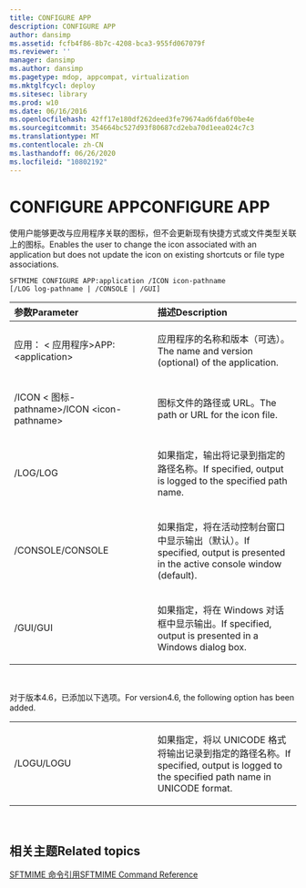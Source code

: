 ```yaml
---
title: CONFIGURE APP
description: CONFIGURE APP
author: dansimp
ms.assetid: fcfb4f86-8b7c-4208-bca3-955fd067079f
ms.reviewer: ''
manager: dansimp
ms.author: dansimp
ms.pagetype: mdop, appcompat, virtualization
ms.mktglfcycl: deploy
ms.sitesec: library
ms.prod: w10
ms.date: 06/16/2016
ms.openlocfilehash: 42ff17e180df262deed3fe79674ad6fda6f0be4e
ms.sourcegitcommit: 354664bc527d93f80687cd2eba70d1eea024c7c3
ms.translationtype: MT
ms.contentlocale: zh-CN
ms.lasthandoff: 06/26/2020
ms.locfileid: "10802192"
---
```

# <span data-ttu-id="f702b-103">CONFIGURE APP</span><span class="sxs-lookup"><span data-stu-id="f702b-103">CONFIGURE APP</span></span>


<span data-ttu-id="f702b-104">使用户能够更改与应用程序关联的图标，但不会更新现有快捷方式或文件类型关联上的图标。</span><span class="sxs-lookup"><span data-stu-id="f702b-104">Enables the user to change the icon associated with an application but does not update the icon on existing shortcuts or file type associations.</span></span>

`SFTMIME CONFIGURE APP:application /ICON icon-pathname                 [/LOG log-pathname | /CONSOLE | /GUI]`

<table>
<colgroup>
<col width="50%" />
<col width="50%" />
</colgroup>
<thead>
<tr class="header">
<th align="left"><span data-ttu-id="f702b-105">参数</span><span class="sxs-lookup"><span data-stu-id="f702b-105">Parameter</span></span></th>
<th align="left"><span data-ttu-id="f702b-106">描述</span><span class="sxs-lookup"><span data-stu-id="f702b-106">Description</span></span></th>
</tr>
</thead>
<tbody>
<tr class="odd">
<td align="left"><p><span data-ttu-id="f702b-107">应用： &lt; 应用程序&gt;</span><span class="sxs-lookup"><span data-stu-id="f702b-107">APP:&lt;application&gt;</span></span></p></td>
<td align="left"><p><span data-ttu-id="f702b-108">应用程序的名称和版本（可选）。</span><span class="sxs-lookup"><span data-stu-id="f702b-108">The name and version (optional) of the application.</span></span></p></td>
</tr>
<tr class="even">
<td align="left"><p><span data-ttu-id="f702b-109">/ICON &lt; 图标-pathname&gt;</span><span class="sxs-lookup"><span data-stu-id="f702b-109">/ICON &lt;icon-pathname&gt;</span></span></p></td>
<td align="left"><p><span data-ttu-id="f702b-110">图标文件的路径或 URL。</span><span class="sxs-lookup"><span data-stu-id="f702b-110">The path or URL for the icon file.</span></span></p></td>
</tr>
<tr class="odd">
<td align="left"><p><span data-ttu-id="f702b-111">/LOG</span><span class="sxs-lookup"><span data-stu-id="f702b-111">/LOG</span></span></p></td>
<td align="left"><p><span data-ttu-id="f702b-112">如果指定，输出将记录到指定的路径名称。</span><span class="sxs-lookup"><span data-stu-id="f702b-112">If specified, output is logged to the specified path name.</span></span></p></td>
</tr>
<tr class="even">
<td align="left"><p><span data-ttu-id="f702b-113">/CONSOLE</span><span class="sxs-lookup"><span data-stu-id="f702b-113">/CONSOLE</span></span></p></td>
<td align="left"><p><span data-ttu-id="f702b-114">如果指定，将在活动控制台窗口中显示输出（默认）。</span><span class="sxs-lookup"><span data-stu-id="f702b-114">If specified, output is presented in the active console window (default).</span></span></p></td>
</tr>
<tr class="odd">
<td align="left"><p><span data-ttu-id="f702b-115">/GUI</span><span class="sxs-lookup"><span data-stu-id="f702b-115">/GUI</span></span></p></td>
<td align="left"><p><span data-ttu-id="f702b-116">如果指定，将在 Windows 对话框中显示输出。</span><span class="sxs-lookup"><span data-stu-id="f702b-116">If specified, output is presented in a Windows dialog box.</span></span></p></td>
</tr>
</tbody>
</table>

 

<span data-ttu-id="f702b-117">对于版本4.6，已添加以下选项。</span><span class="sxs-lookup"><span data-stu-id="f702b-117">For version4.6, the following option has been added.</span></span>

<table>
<colgroup>
<col width="50%" />
<col width="50%" />
</colgroup>
<tbody>
<tr class="odd">
<td align="left"><p><span data-ttu-id="f702b-118">/LOGU</span><span class="sxs-lookup"><span data-stu-id="f702b-118">/LOGU</span></span></p></td>
<td align="left"><p><span data-ttu-id="f702b-119">如果指定，将以 UNICODE 格式将输出记录到指定的路径名称。</span><span class="sxs-lookup"><span data-stu-id="f702b-119">If specified, output is logged to the specified path name in UNICODE format.</span></span></p></td>
</tr>
</tbody>
</table>

 

## <span data-ttu-id="f702b-120">相关主题</span><span class="sxs-lookup"><span data-stu-id="f702b-120">Related topics</span></span>


[<span data-ttu-id="f702b-121">SFTMIME 命令引用</span><span class="sxs-lookup"><span data-stu-id="f702b-121">SFTMIME Command Reference</span></span>](sftmime--command-reference.md)

 

 






